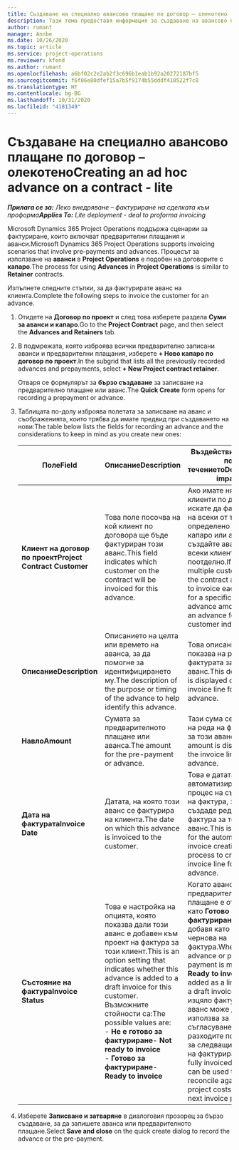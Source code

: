 ```yaml
---
title: Създаване на специално авансово плащане по договор – олекотено
description: Тази тема предоставя информация за създаване на авансово плащане по договор, ако е необходимо.
author: rumant
manager: Annbe
ms.date: 10/26/2020
ms.topic: article
ms.service: project-operations
ms.reviewer: kfend
ms.author: rumant
ms.openlocfilehash: a6bf02c2e2ab2f3c696b1eab1b92a20272187bf5
ms.sourcegitcommit: f6f86e80dfef15a7b5f9174b55dddf410522f7c8
ms.translationtype: HT
ms.contentlocale: bg-BG
ms.lasthandoff: 10/31/2020
ms.locfileid: "4181349"
---
```

# <a name="creating-an-ad-hoc-advance-on-a-contract---lite"></a><span data-ttu-id="e1599-103">Създаване на специално авансово плащане по договор – олекотено</span><span class="sxs-lookup"><span data-stu-id="e1599-103">Creating an ad hoc advance on a contract - lite</span></span>

<span data-ttu-id="e1599-104">_**Прилага се за:** Леко внедряване – фактуриране на сделката към проформа_</span><span class="sxs-lookup"><span data-stu-id="e1599-104">_**Applies To:** Lite deployment - deal to proforma invoicing_</span></span>

<span data-ttu-id="e1599-105">Microsoft Dynamics 365 Project Operations поддържа сценарии за фактуриране, които включват предварителни плащания и аванси.</span><span class="sxs-lookup"><span data-stu-id="e1599-105">Microsoft Dynamics 365 Project Operations supports invoicing scenarios that involve pre-payments and advances.</span></span> <span data-ttu-id="e1599-106">Процесът за използване на **аванси** в **Project Operations** е подобен на договорите с **капаро**.</span><span class="sxs-lookup"><span data-stu-id="e1599-106">The process for using **Advances** in **Project Operations** is similar to **Retainer** contracts.</span></span> 

<span data-ttu-id="e1599-107">Изпълнете следните стъпки, за да фактурирате аванс на клиента.</span><span class="sxs-lookup"><span data-stu-id="e1599-107">Complete the following steps to invoice the customer for an advance.</span></span>

1. <span data-ttu-id="e1599-108">Отидете на **Договор по проект** и след това изберете раздела **Суми за аванси и капаро**.</span><span class="sxs-lookup"><span data-stu-id="e1599-108">Go to the **Project Contract** page, and then select the **Advances and Retainers** tab.</span></span>
2. <span data-ttu-id="e1599-109">В подмрежата, която изброява всички предварително записани аванси и предварителни плащания, изберете **+ Ново капаро по договор по проект**.</span><span class="sxs-lookup"><span data-stu-id="e1599-109">In the subgrid that lists all the previously recorded advances and prepayments, select **+ New Project contract retainer**.</span></span> 

    <span data-ttu-id="e1599-110">Отваря се формулярът за **бързо създаване** за записване на предварително плащане или аванс.</span><span class="sxs-lookup"><span data-stu-id="e1599-110">The **Quick Create** form opens for recording a prepayment or advance.</span></span>
    
3. <span data-ttu-id="e1599-111">Таблицата по-долу изброява полетата за записване на аванс и съображенията, които трябва да имате предвид при създаването на нови:</span><span class="sxs-lookup"><span data-stu-id="e1599-111">The table below lists the fields for recording an advance and the considerations to keep in mind as you create new ones:</span></span>

    | <span data-ttu-id="e1599-112">Поле</span><span class="sxs-lookup"><span data-stu-id="e1599-112">Field</span></span> | <span data-ttu-id="e1599-113">Описание</span><span class="sxs-lookup"><span data-stu-id="e1599-113">Description</span></span> | <span data-ttu-id="e1599-114">Въздействие надолу по течението</span><span class="sxs-lookup"><span data-stu-id="e1599-114">Downstream impact</span></span> |
    | --- | --- | --- |
    | <span data-ttu-id="e1599-115">**Клиент на договор по проект**</span><span class="sxs-lookup"><span data-stu-id="e1599-115">**Project Contract Customer**</span></span> | <span data-ttu-id="e1599-116">Това поле посочва на кой клиент по договора ще бъде фактуриран този аванс.</span><span class="sxs-lookup"><span data-stu-id="e1599-116">This field indicates which customer on the contract will be invoiced for this advance.</span></span> | <span data-ttu-id="e1599-117">Ако имате няколко клиенти по договора и искате да фактурирате на всеки от тях определено сума на капаро или аванс, създайте аванс за всеки клиент поотделно.</span><span class="sxs-lookup"><span data-stu-id="e1599-117">If you have multiple customers on the contract and want to invoice each of them for a specific retainer or advance amount, create an advance for each customer individually.</span></span> |
    | <span data-ttu-id="e1599-118">**Описание**</span><span class="sxs-lookup"><span data-stu-id="e1599-118">**Description**</span></span> | <span data-ttu-id="e1599-119">Описанието на целта или времето на аванса, за да помогне за идентифицирането му.</span><span class="sxs-lookup"><span data-stu-id="e1599-119">The description of the purpose or timing of the advance to help identify this advance.</span></span> | <span data-ttu-id="e1599-120">Това описание се показва на реда на фактурата за този аванс.</span><span class="sxs-lookup"><span data-stu-id="e1599-120">This description is displayed on the invoice line for this advance.</span></span> |
    | <span data-ttu-id="e1599-121">**Навло**</span><span class="sxs-lookup"><span data-stu-id="e1599-121">**Amount**</span></span> | <span data-ttu-id="e1599-122">Сумата за предварителното плащане или аванса.</span><span class="sxs-lookup"><span data-stu-id="e1599-122">The amount for the pre-payment or advance.</span></span> | <span data-ttu-id="e1599-123">Тази сума се показва на реда на фактурата за този аванс.</span><span class="sxs-lookup"><span data-stu-id="e1599-123">This amount is displayed on the invoice line for this advance.</span></span> |
    | <span data-ttu-id="e1599-124">**Дата на фактурата**</span><span class="sxs-lookup"><span data-stu-id="e1599-124">**Invoice Date**</span></span> | <span data-ttu-id="e1599-125">Датата, на която този аванс се фактурира на клиента.</span><span class="sxs-lookup"><span data-stu-id="e1599-125">The date on which this advance is invoiced to the customer.</span></span> | <span data-ttu-id="e1599-126">Това е датата на автоматизирания процес на създаване на фактура, за да се създаде ред на фактура за този аванс.</span><span class="sxs-lookup"><span data-stu-id="e1599-126">This is the date for the automated invoice creation process to create an invoice line for this advance.</span></span> |
    | <span data-ttu-id="e1599-127">**Състояние на фактура**</span><span class="sxs-lookup"><span data-stu-id="e1599-127">**Invoice Status**</span></span> | <span data-ttu-id="e1599-128">Това е настройка на опцията, която показва дали този аванс е добавен към проект на фактура за този клиент.</span><span class="sxs-lookup"><span data-stu-id="e1599-128">This is an option setting that indicates whether this advance is added to a draft invoice for this customer.</span></span> <span data-ttu-id="e1599-129">Възможните стойности са:</span><span class="sxs-lookup"><span data-stu-id="e1599-129">The possible values are:</span></span></br><span data-ttu-id="e1599-130">- **Не е готово за фактуриране**</span><span class="sxs-lookup"><span data-stu-id="e1599-130">- **Not ready to invoice**</span></span></br><span data-ttu-id="e1599-131">- **Готово за фактуриране**</span><span class="sxs-lookup"><span data-stu-id="e1599-131">- **Ready to invoice**</span></span> | <span data-ttu-id="e1599-132">Когато аванс или предварително плащане е отбелязан като **Готово за фактуриране**, той се добавя като ред в чернова на фактура.</span><span class="sxs-lookup"><span data-stu-id="e1599-132">When an advance or pre-payment is marked as **Ready to invoice**, it is added as a line time on a draft invoice.</span></span> <span data-ttu-id="e1599-133">Само изцяло фактуриран аванс може да се използва за съгласуване с разходите по проекта за следващия период на фактуриране.</span><span class="sxs-lookup"><span data-stu-id="e1599-133">Only a fully invoiced advance can be used to reconcile against project costs for the next invoice period.</span></span> |

4. <span data-ttu-id="e1599-134">Изберете **Записване и затваряне** в диалоговия прозорец за бързо създаване, за да запишете аванса или предварителното плащане.</span><span class="sxs-lookup"><span data-stu-id="e1599-134">Select **Save and close** on the quick create dialog to record the advance or the pre-payment.</span></span>
